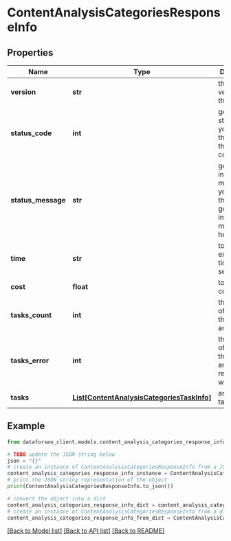# ContentAnalysisCategoriesResponseInfo


## Properties

Name | Type | Description | Notes
------------ | ------------- | ------------- | -------------
**version** | **str** | the current version of the API | [optional] 
**status_code** | **int** | general status code you can find the full list of the response codes here | [optional] 
**status_message** | **str** | general informational message you can find the full list of general informational messages here | [optional] 
**time** | **str** | total execution time, seconds | [optional] 
**cost** | **float** | total tasks cost, USD | [optional] 
**tasks_count** | **int** | the number of tasks in the tasks array | [optional] 
**tasks_error** | **int** | the number of tasks in the tasks array returned with an error | [optional] 
**tasks** | [**List[ContentAnalysisCategoriesTaskInfo]**](ContentAnalysisCategoriesTaskInfo.md) | array of tasks | [optional] 

## Example

```python
from dataforseo_client.models.content_analysis_categories_response_info import ContentAnalysisCategoriesResponseInfo

# TODO update the JSON string below
json = "{}"
# create an instance of ContentAnalysisCategoriesResponseInfo from a JSON string
content_analysis_categories_response_info_instance = ContentAnalysisCategoriesResponseInfo.from_json(json)
# print the JSON string representation of the object
print(ContentAnalysisCategoriesResponseInfo.to_json())

# convert the object into a dict
content_analysis_categories_response_info_dict = content_analysis_categories_response_info_instance.to_dict()
# create an instance of ContentAnalysisCategoriesResponseInfo from a dict
content_analysis_categories_response_info_from_dict = ContentAnalysisCategoriesResponseInfo.from_dict(content_analysis_categories_response_info_dict)
```
[[Back to Model list]](../README.md#documentation-for-models) [[Back to API list]](../README.md#documentation-for-api-endpoints) [[Back to README]](../README.md)


